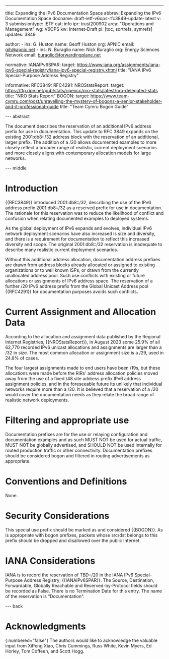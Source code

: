 ---
title: Expanding the IPv6 Documentation Space
abbrev: Expanding the IPv6 Documentation Space
docname: draft-ietf-v6ops-rfc3849-update-latest
v: 3
submissiontype: IETF
cat: info
ipr: trust200902
area: "Operations and Management"
wg: V6OPS
kw: Internet-Draft
pi: [toc, sortrefs, symrefs]
updates: 3849

author:
      -
        ins: G. Huston
        name: Geoff Huston
        org: APNIC
        email: gih@apnic.net
      -
        ins: N. Buraglio
        name: Nick Buraglio
        org: Energy Sciences Network
        email: buraglio@forwardingplane.net

normative:
  IANAIPv6SPAR:
    target: https://www.iana.org/assignments/iana-ipv6-special-registry/iana-ipv6-special-registry.xhtml
    title: "IANA IPv6 Special-Purpose Address Registry"

informative:
  RFC3849:
  RFC4291:
  NROStatsReport:
    target: https://ftp.ripe.net/pub/stats/ripencc/nro-stats/latest/nro-delegated-stats
    title: "NRO Stats Report"
  BOGON:
    target: https://www.team-cymru.com/post/unravelling-the-mystery-of-bogons-a-senior-stakeholder-and-it-professional-guide
    title: "Team Cymru Bogon Guide"

--- abstract

The document describes the reservation of an additional IPv6 address prefix
for use in documentation. This update to RFC 3849 expands on the existing 2001:db8::/32
address block with the reservation of an additional, larger prefix.
The addition of a /20 allows documented examples to more closely reflect
a broader range of realistic, current deployment scenarios and more closely aligns with
contemporary allocation models for large networks.

--- middle

# Introduction

{{RFC3849}} introduced 2001:db8::/32, describing the use of the IPv6 address
prefix 2001:db8::/32 as a reserved prefix for use in documentation. The
rationale for this reservation was to reduce the likelihood of conflict and
confusion when relating documented examples to deployed systems.

As the global deployment of IPv6 expands and evolves, individual IPv6
network deployment scenarios have also increased is size and diversity, and
there is a requirement for documentation to reflect this increased diversity
and scope. The original 2001:db8::/32 reservation is inadequate to describe
many realistic current deployment scenarios.

Without this additional address allocation, documentation address prefixes
are drawn from address blocks already allocated or assigned to existing
organizations or to well known ISPs, or drawn from the currently unallocated
address pool. Such use conflicts with existing or future allocations or
assignments of IPv6 address space. The reservation of a further /20 IPv6
address prefix from the Global Unicast Address pool {{RFC4291}} for
documentation purposes avoids such conflicts.

# Current Assignment and Allocation Data

According to the allocation and assignment data published by the Regional
Internet Registries,
{{NROStatsReport}},
in August 2023 some 25.9% of all 62,770 recorded IPv6 unicast allocations and
assignments are larger than a /32 in size. The most common allocation or
assignment size is a /29, used in 24.8% of cases.

The four largest assignments made to end users have been /19s, but these
allocations were made before the RIRs' address allocation policies moved
away from the use of a fixed /48 site address prefix IPv6 address assignment
policies, and in the foreseeable future its unlikely that individual
networks require more than a /20. It is believed that a reservation of a /20
would cover the documentation needs as they relate the broad range of
realistic network deployments.

# Filtering and appropriate use

Documentation prefixes are for the use or relaying configuration and documentation examples and as such
MUST NOT be used for actual traffic, MUST NOT be  globally advertised, and SHOULD NOT be used internally for routed production traffic or other connectivity.
Documentation prefixes should be considered bogon and filtered in routing advertisements as appropriate.


# Conventions and Definitions

None.

# Security Considerations

This special use prefix should be marked as and considered {{BOGON}}. As is appropriate with bogon prefixes,
packets whose src/dst belongs to this prefix should be dropped and disallowed over the public Internet.

# IANA Considerations

IANA is to record the reservation of TBD::/20 in the IANA IPv6 Special-Purpose Address Registry;
{{IANAIPv6SPAR}}. The Source, Destination, Forwardable,
Globally Reachable and Reserved-by-Protocol fields should be recorded as
False. There is no Termination Date for this entry.
The name of the reservation is “Documentation".

--- back

# Acknowledgments
{:numbered="false"}
The authors would like to acknowledge the valuable input from XiPeng Xiao, Chris Cummings, Russ White, Kevin Myers, Ed Horley, Tom Coffeen, and Scott Hogg.

